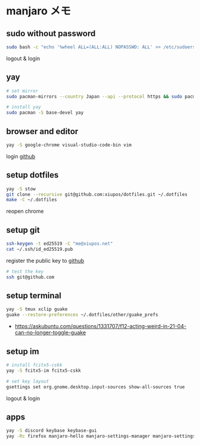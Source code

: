 # manjaro メモ

## sudo without password

```bash
sudo bash -c "echo '%wheel ALL=(ALL:ALL) NOPASSWD: ALL' >> /etc/sudoers"
```

logout & login

## yay

```bash
# set mirror
sudo pacman-mirrors --country Japan --api --protocol https && sudo pacman -Syu

# install yay
sudo pacman -S base-devel yay
```

## browser and editor

```bash
yay -S google-chrome visual-studio-code-bin vim
```

login [github](https://github.com/)

## setup dotfiles

```bash
yay -S stow
git clone --recursive git@github.com:xiupos/dotfiles.git ~/.dotfiles
make -C ~/.dotfiles
```

reopen chrome

## setup git

```bash
ssh-keygen -t ed25519 -C "me@xiupos.net"
cat ~/.ssh/id_ed25519.pub
```

register the public key to [github](https://github.com/settings/ssh/new)

```bash
# test the key
ssh git@github.com
```

## setup terminal

```bash
yay -S tmux xclip guake
guake --restore-preferences ~/.dotfiles/other/guake_prefs
```

- https://askubuntu.com/questions/1331707/f12-acting-weird-in-21-04-can-no-longer-toggle-guake

## setup im

```bash
# install fcitx5-cskk
yay -S fcitx5-im fcitx5-cskk

# set key layout
gsettings set org.gnome.desktop.input-sources show-all-sources true
```

logout & login

## apps

```bash
yay -S discord keybase keybase-gui
yay -Rc firefox manjaro-hello manjaro-settings-manager manjaro-settings-manager-notifier pamac-cli pamac-gnome-integration pamac-gtk
```
